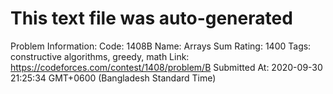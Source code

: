 # This text file was auto-generated

Problem Information:
Code: 1408B
Name: Arrays Sum
Rating: 1400
Tags: constructive algorithms, greedy, math
Link: https://codeforces.com/contest/1408/problem/B
Submitted At: 2020-09-30 21:25:34 GMT+0600 (Bangladesh Standard Time)